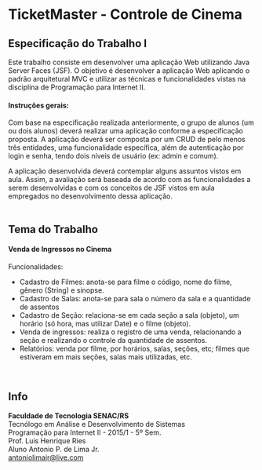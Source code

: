 # TicketMaster - Controle de Cinema

## Especificação do Trabalho I

Este trabalho consiste em desenvolver uma aplicação Web utilizando Java Server Faces (JSF). O objetivo é desenvolver a aplicação Web aplicando o padrão arquitetural MVC e utilizar as técnicas e funcionalidades vistas na disciplina de Programação para Internet II.

#### Instruções gerais:

Com base na especificação realizada anteriormente, o grupo de alunos (um ou dois alunos) deverá realizar uma aplicação conforme a especificação proposta. A aplicação deverá ser composta por um CRUD de pelo menos três entidades, uma funcionalidade específica, além de autenticação por login e senha, tendo dois níveis de usuário (ex: admin e comum).

A aplicação desenvolvida deverá contemplar alguns assuntos vistos em aula. Assim, a avaliação será baseada de acordo com as funcionalidades a serem desenvolvidas e com os conceitos de JSF vistos em aula empregados no desenvolvimento dessa aplicação.
<br/><br/>

## Tema do Trabalho

#### Venda de Ingressos no Cinema 

Funcionalidades:
- Cadastro de Filmes: anota-se para filme o código, nome do filme, gênero (String) e sinopse.
- Cadastro de Salas: anota-se para sala o número da sala e a quantidade de assentos
- Cadastro de Seção: relaciona-se em cada seção a sala (objeto), um horário (só hora, mas utilizar Date) e o filme (objeto).
- Venda de ingressos: realiza o registro de uma venda, relacionando a seção e realizando o controle da quantidade de assentos.
- Relatórios: venda por filme, por horários, salas, seções, etc; filmes que estiveram em mais seções, salas mais utilizadas, etc.

<br/>

## Info
<strong>Faculdade de Tecnologia SENAC/RS<br/></strong>
Tecnólogo em Análise e Desenvolvimento de Sistemas<br/>
Programação para Internet II - 2015/1 - 5º Sem.<br/>
Prof. Luis Henrique Ries<br/>
Aluno Antonio P. de Lima Jr.<br/>
<a href="mailto:antoniolimajr@live.com">antoniolimajr@live.com</a>

